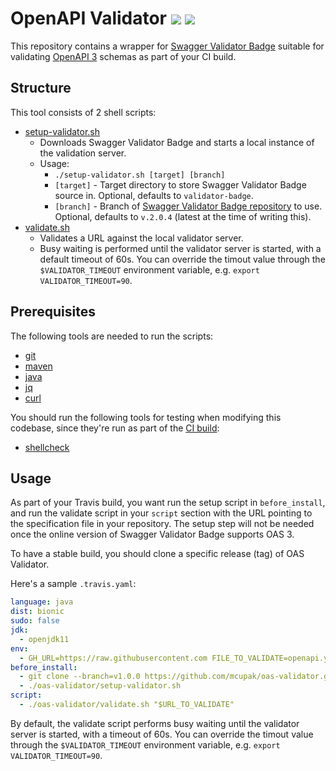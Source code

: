 # OpenAPI Validator [![](https://travis-ci.org/mcupak/oas-validator.svg?branch=develop)](https://travis-ci.org/mcupak/oas-validator) [![](https://img.shields.io/badge/license-Apache%202-blue.svg)](https://raw.githubusercontent.com/mcupak/oas-validator/develop/LICENSE)

This repository contains a wrapper for [Swagger Validator Badge](https://github.com/swagger-api/validator-badge) suitable for validating [OpenAPI 3](https://github.com/OAI/OpenAPI-Specification) schemas as part of your CI build.

## Structure

This tool consists of 2 shell scripts:
- [setup-validator.sh](setup-validator.sh)
  - Downloads Swagger Validator Badge and starts a local instance of the validation server.
  - Usage:
    - `./setup-validator.sh [target] [branch]`
    - `[target]` - Target directory to store Swagger Validator Badge source in. Optional, defaults to `validator-badge`.
    - `[branch]` - Branch of [Swagger Validator Badge repository](https://github.com/swagger-api/validator-badge/) to use. Optional, defaults to `v.2.0.4` (latest at the time of writing this).
- [validate.sh](validate.sh)
  - Validates a URL against the local validator server.
  - Busy waiting is performed until the validator server is started, with a default timeout of 60s. You can override the timout value through the `$VALIDATOR_TIMEOUT` environment variable, e.g. `export VALIDATOR_TIMEOUT=90`.

## Prerequisites

The following tools are needed to run the scripts:

- [git](https://git-scm.com/)
- [maven](https://maven.apache.org/)
- [java](https://openjdk.java.net/)
- [jq](https://stedolan.github.io/jq/)
- [curl](https://curl.haxx.se/)

You should run the following tools for testing when modifying this codebase, since they're run as part of the [CI build](.travis.yaml):

- [shellcheck](https://github.com/koalaman/shellcheck)

## Usage

As part of your Travis build, you want run the setup script in `before_install`, and run the validate script in your `script` section with the URL pointing to the specification file in your repository. The setup step will not be needed once the online version of Swagger Validator Badge supports OAS 3.

To have a stable build, you should clone a specific release (tag) of OAS Validator.

Here's a sample `.travis.yaml`:

```yaml
language: java
dist: bionic
sudo: false
jdk:
  - openjdk11
env:
  - GH_URL=https://raw.githubusercontent.com FILE_TO_VALIDATE=openapi.yaml URL_TO_VALIDATE=$GH_URL/${TRAVIS_PULL_REQUEST_SLUG:-$TRAVIS_REPO_SLUG}/${TRAVIS_PULL_REQUEST_BRANCH:-$TRAVIS_BRANCH}/$FILE_TO_VALIDATE
before_install:
  - git clone --branch=v1.0.0 https://github.com/mcupak/oas-validator.git
  - ./oas-validator/setup-validator.sh
script:
  - ./oas-validator/validate.sh "$URL_TO_VALIDATE"
```

By default, the validate script performs busy waiting until the validator server is started, with a timeout of 60s. You can override the timout value through the `$VALIDATOR_TIMEOUT` environment variable, e.g. `export VALIDATOR_TIMEOUT=90`.
